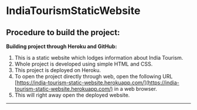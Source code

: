# IndiaTourismStaticWebsite
## Procedure to build the project:
**Building project through Heroku and GitHub:**
1. This is a static website which lodges information about India Tourism.
2. Whole project is developed using simple HTML and CSS. 
3. This project is deployed on Heroku.
4. To open the project directly through web, open the following URL [https://india-tourism-static-website.herokuapp.com/](https://india-tourism-static-website.herokuapp.com/) in a web browser.
11. This will right away open the deployed website.
---
